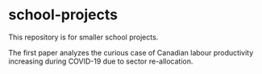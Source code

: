 # school-projects

This repository is for smaller school projects.

The first paper analyzes the curious case of Canadian labour productivity increasing during COVID-19 due to sector re-allocation.

